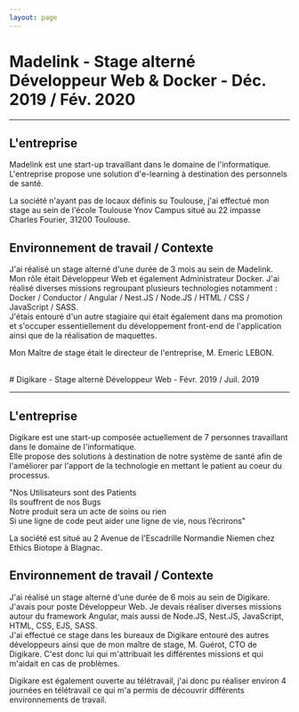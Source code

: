 ```yaml
---
layout: page
---
```

# Madelink - Stage alterné Développeur Web & Docker - Déc. 2019 / Fév. 2020

___

## L'entreprise

Madelink est une start-up travaillant dans le domaine de l'informatique.  
L'entreprise propose une solution d'e-learning à destination des personnels de santé.

La société n'ayant pas de locaux définis su Toulouse, j'ai effectué mon stage au sein de l'école Toulouse Ynov Campus situé au 22 impasse Charles Fourier, 31200 Toulouse.

## Environnement de travail / Contexte

J'ai réalisé un stage alterné d'une durée de 3 mois au sein de Madelink.  
Mon rôle était Développeur Web et également Administrateur Docker. J'ai réalisé diverses missions regroupant plusieurs technologies notamment : Docker / Conductor / Angular / Nest.JS / Node.JS / HTML / CSS / JavaScript / SASS.  
J'étais entouré d'un autre stagiaire qui était également dans ma promotion et s'occuper essentiellement du développement front-end de l'application ainsi que de la réalisation de maquettes.  

Mon Maître de stage était le directeur de l'entreprise, M. Emeric LEBON.

<br/>
# Digikare - Stage alterné Développeur Web - Févr. 2019 / Juil. 2019

___

## L'entreprise

Digikare est une start-up composée actuellement de 7 personnes travaillant dans le domaine de l'informatique.  
Elle propose des solutions à destination de notre système de santé afin de l'améliorer par l'apport de la technologie en mettant le patient au coeur du processus.

"Nos Utilisateurs sont des Patients  
Ils souffrent de nos Bugs  
Notre produit sera un acte de soins ou rien  
Si une ligne de code peut aider une ligne de vie, nous l’écrirons"  

La société est situé au 2 Avenue de l'Escadrille Normandie Niemen chez Ethics Biotope à Blagnac.

## Environnement de travail / Contexte

J'ai réalisé un stage alterné d'une durée de 6 mois au sein de Digikare. J'avais pour poste Développeur Web. Je devais réaliser diverses missions autour du framework Angular, mais aussi de Node.JS, Nest.JS, JavaScript, HTML, CSS, EJS, SASS.  
J'ai effectué ce stage dans les bureaux de Digikare entouré des autres développeurs ainsi que de mon maître de stage, M. Guérot, CTO de Digikare. C'est donc lui qui m'attribuait les différentes missions et qui m'aidait en cas de problèmes.  

Digikare est également ouverte au télétravail, j'ai donc pu réaliser environ 4 journées en télétravail ce qui m'a permis de découvrir différents environnements de travail.